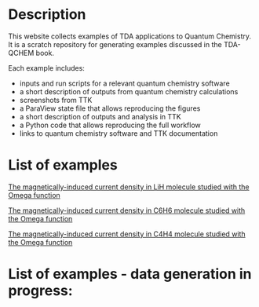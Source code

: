 # Description

This website collects examples of TDA applications to Quantum Chemistry. It is a scratch repository for generating examples discussed in the TDA-QCHEM book.

Each example includes:

* inputs and run scripts for a relevant quantum chemistry software
* a short description of outputs from quantum chemistry calculations
* screenshots from TTK
* a ParaView state file that allows reproducing the figures
* a short description of outputs and analysis in TTK
* a Python code that allows reproducing the full workflow
* links to quantum chemistry software and TTK documentation


# List of examples


<!--- [Intermolecular hydrogen bonds in water dimer](H2OH2O_Hbonds/) --->

<!--- [Intramolecular hydrogen bonds in derivatives of 1H-pyrrole](C5H6ON2_Hbonds/) --->

<!--- [Intermolecular halogen bonds in At2-NH3 dimer](At2NH3_Xbonds/) --->

<!--- [Intramolecular hydrogen bonds in CH2CHSAu molecule](CH2CHSAu_Hbonds/) --->

[The magnetically-induced current density in LiH molecule studied with the Omega function](LiH_MICD/)

[The magnetically-induced current density in C6H6 molecule studied with the Omega function](C6H6_MICD/)

[The magnetically-induced current density in C4H4 molecule studied with the Omega function](C4H4_MICD/)


# List of examples - data generation in progress:



